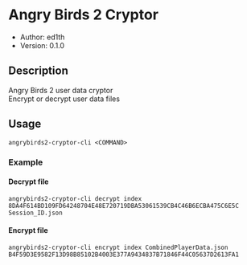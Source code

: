 # Angry Birds 2 Cryptor

* Author: ed1th
* Version: 0.1.0

## Description
Angry Birds 2 user data cryptor<br>
Encrypt or decrypt user data files

## Usage
`angrybirds2-cryptor-cli <COMMAND>`

### Example
#### Decrypt file
`angrybirds2-cryptor-cli decrypt index 8DA4F614BD109FD64248704E48E720719DBA53061539CB4C46B6ECBA475C6E5C Session_ID.json`
#### Encrypt file
`angrybirds2-cryptor-cli encrypt index CombinedPlayerData.json B4F59D3E9582F13D98B85102B4003E377A9434837B71846F44C05637D2613FA1`